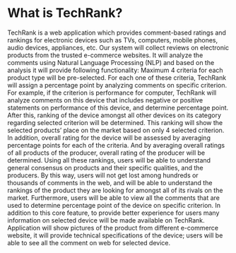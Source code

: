 # What is TechRank?
TechRank is a web application which provides comment-based ratings and rankings for electronic devices such as TVs, computers, mobile phones, audio devices, appliances, etc. Our system will collect reviews on electronic products from the trusted e-commerce websites. It will analyze the comments using Natural Language Processing (NLP) and based on the analysis it will provide following functionality: Maximum 4 criteria for each product type will be pre-selected. For each one of these criteria, TechRank will assign a percentage point by analyzing comments on specific criterion. For example, if the criterion is performance for computer, TechRank will analyze comments on this device that includes negative or positive statements on performance of this device, and determine percentage point. After this, ranking of the device amongst all other devices on its category regarding selected criterion will be determined. This ranking will show the selected products’ place on the market based on only 4 selected criterion. In addition, overall rating for the device will be assessed by averaging percentage points for each of the criteria. And by averaging overall ratings of all products of the producer, overall rating of the producer will be determined. Using all these rankings, users will be able to understand general consensus on products and their specific qualities, and the producers. By this way, users will not get lost among hundreds or thousands of comments in the web, and will be able to understand the rankings of the product they are looking for amongst all of its rivals on the market. Furthermore, users will be able to view all the comments that are used to determine percentage point of the device on specific criterion. In addition to this core feature, to provide better experience for users many information on selected device will be made available on TechRank. Application will show pictures of the product from different e-commerce website, it will provide technical specifications of the device; users will be able to see all the comment on web for selected device.
